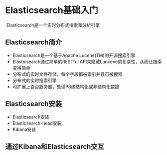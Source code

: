 # Elasticsearch基础入门

​ Elasticsearch是一个实时分布式搜索和分析引擎

## Elasticsearch简介

* Elasticsearch是一个基于Apache Lucene\(TM\)的开源搜索引擎
* Elasticsearch通过简单的RESTful API来隐藏Luncene的复杂性，从而让搜索变得简单
* 分布式的实时文件存储，每个字段都被索引并且可被搜索
* 分布式的实时搜索引擎
* 可扩展上百台服务器，处理PB级结构化或非结构化数据

## Elasticsearch安装

* Elasticsearch安装
* Elasticsearch-head安装
* Kibana安装

## 通过Kibana和Elasticsearch交互

